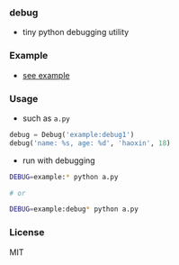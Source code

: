 ### debug

* tiny python debugging utility

### Example

* [see example](example.py)

### Usage

* such as `a.py`

```py
debug = Debug('example:debug1')
debug('name: %s, age: %d', 'haoxin', 18)
```

* run with debugging

```bash
DEBUG=example:* python a.py

# or

DEBUG=example:debug* python a.py
```

### License
MIT
